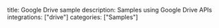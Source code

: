 title: Google Drive sample
description: Samples using Google Drive APIs
integrations: ["drive"]
categories: ["Samples"]
